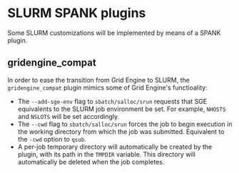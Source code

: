 # SLURM SPANK plugins
Some SLURM customizations will be implemented by means of a SPANK plugin.

## gridengine_compat
In order to ease the transition from Grid Engine to SLURM, the `gridengine_compat` plugin mimics some of Grid Engine's functioality:

* The `--add-sge-env` flag to `sbatch/salloc/srun` requests that SGE equivalents to the SLURM job environment be set.  For example, `NHOSTS` and `NSLOTS` will be set accordingly.
* The `--cwd` flag to `sbatch/salloc/srun` forces the job to begin execution in the working directory from which the job was submitted.  Equivalent to the `-cwd` option to `qsub`.
* A per-job temporary directory will automatically be created by the plugin, with its path in the `TMPDIR` variable.  This directory will automatically be deleted when the job completes.

